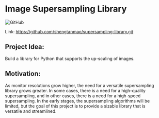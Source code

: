 # Image Supersampling Library
![GitHub](https://img.shields.io/github/license/shengtanmao/supersampling-library)

Link: https://github.com/shengtanmao/supersampling-library.git

## Project Idea: 
Build a library for Python that supports the up-scaling of images.

## Motivation:
As monitor resolutions grow higher, the need for a versatile supersampling library grows greater.
In some cases, there is a need for a high-quality supersampling, and in other cases, there is a need for a high-speed supersampling.
In the early stages, the supersampling algorithms will be limited, but the goal of this project is to provide a sizable library that is versatile and streamlined.
